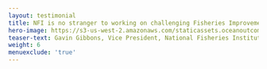 ```yaml
---
layout: testimonial
title: NFI is no stranger to working on challenging Fisheries Improvement Projects (FIP), so it made sense to partner with O2 on the first comprehensive crab FIP in China. Despite this project being largely uncharted territory, O2 maintained its ability to work in a timely and thorough manner. Their professional team requires essentially no micromanagement and integrated seamlessly with our staff and stakeholders on the ground.
hero-image: https://s3-us-west-2.amazonaws.com/staticassets.oceanoutcomes.org/embedded+photos/testimonials/nfi-testimonial.png
teaser-text: Gavin Gibbons, Vice President, National Fisheries Institute
weight: 6
menuexclude: 'true'
---
```


